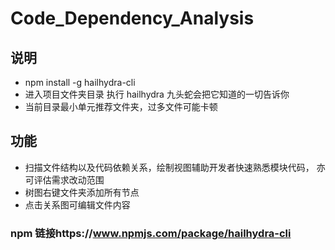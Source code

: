 # Code_Dependency_Analysis
## 说明
- npm install -g hailhydra-cli
- 进入项目文件夹目录 执行 hailhydra 九头蛇会把它知道的一切告诉你
- 当前目录最小单元推荐文件夹，过多文件可能卡顿

## 功能
- 扫描文件结构以及代码依赖关系，绘制视图辅助开发者快速熟悉模块代码， 亦可评估需求改动范围
- 树图右键文件夹添加所有节点
- 点击关系图可编辑文件内容


### npm 链接https://www.npmjs.com/package/hailhydra-cli
